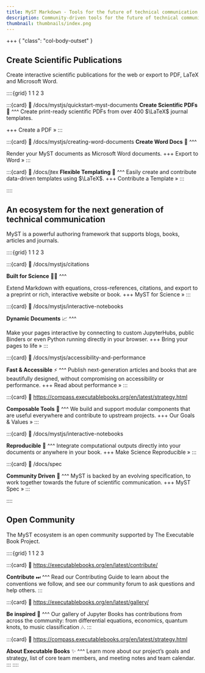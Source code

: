 ```yaml
---
title: MyST Markdown - Tools for the future of technical communication
description: Community-driven tools for the future of technical communication and publication. MyST makes Markdown more extensible and powerful to support an ecosystem of tools for computational narratives, technical documentation, and open scientific communication.
thumbnail: thumbnails/index.png
---
```


+++ { "class": "col-body-outset" }

## Create Scientific Publications

Create interactive scientific publications for the web or export to PDF, LaTeX and Microsoft Word.

::::{grid} 1 1 2 3

:::{card}
:link: /docs/mystjs/quickstart-myst-documents
**Create Scientific PDFs** 📄
^^^
Create print-ready scientific PDFs from over 400 $\LaTeX$ journal templates.

+++
Create a PDF »
:::

:::{card}
:link: /docs/mystjs/creating-word-documents
**Create Word Docs** 📃
^^^

Render your MyST documents as Microsoft Word documents.
+++
Export to Word »
:::

:::{card}
:link: /docs/jtex
**Flexible Templating** 🧱
^^^
Easily create and contribute data-driven templates using $\LaTeX$.
+++
Contribute a Template »
:::

::::

## An ecosystem for the next generation of technical communication

MyST is a powerful authoring framework that supports blogs, books, articles and journals.

::::{grid} 1 1 2 3

:::{card}
:link: /docs/mystjs/citations

**Built for Science** 👩‍🔬
^^^

Extend Markdown with equations, cross-references, citations, and export to a preprint or rich, interactive website or book.
+++
MyST for Science »
:::

:::{card}
:link: /docs/mystjs/interactive-notebooks

**Dynamic Documents** 📈
^^^

Make your pages interactive by connecting to custom JupyterHubs, public Binders or even Python running directly in your browser.
+++
Bring your pages to life »
:::

:::{card}
:link: /docs/mystjs/accessibility-and-performance

**Fast & Accessible** ⚡️
^^^
Publish next-generation articles and books that are beautifully designed, without compromising on accessibility or performance.
+++
Read about performance »
:::

:::{card}
:link: https://compass.executablebooks.org/en/latest/strategy.html

**Composable Tools** 🧱
^^^
We build and support modular components that are useful everywhere and contribute to upstream projects.
+++
Our Goals & Values »
:::

:::{card}
:link: /docs/mystjs/interactive-notebooks

**Reproducible** 💎
^^^
Integrate computational outputs directly into your documents or anywhere in your book.
+++
Make Science Reproducible »
:::

:::{card}
:link: /docs/spec

**Community Driven** 🤝
^^^
MyST is backed by an evolving specification, to work together towards the future of scientific communication.
+++
MyST Spec »
:::

::::

## Open Community

The MyST ecosystem is an open community supported by The Executable Book Project.

::::{grid} 1 1 2 3

:::{card}
:link: https://executablebooks.org/en/latest/contribute/

**Contribute** ⏭
^^^
Read our Contributing Guide to learn about the conventions we follow, and see our community forum to ask questions and help others.
:::

:::{card}
:link: https://executablebooks.org/en/latest/gallery/

**Be inspired** 🚀
^^^
Our gallery of Jupyter Books has contributions from across the community: from differential equations, economics, quantum knots, to music classification 🎶.
:::

:::{card}
:link: https://compass.executablebooks.org/en/latest/strategy.html

**About Executable Books** ✨
^^^
Learn more about our project’s goals and strategy, list of core team members, and meeting notes and team calendar.
:::
::::
